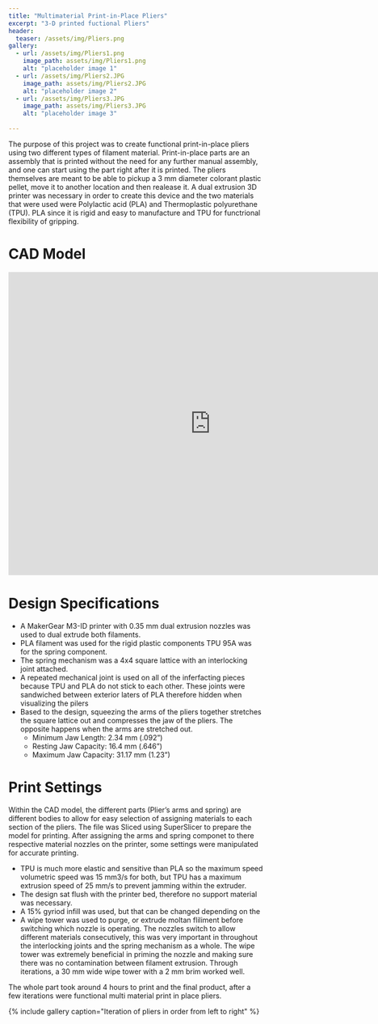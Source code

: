 ```yaml
---
title: "Multimaterial Print-in-Place Pliers"
excerpt: "3-D printed fuctional Pliers"
header:
  teaser: /assets/img/Pliers.png
gallery:
  - url: /assets/img/Pliers1.png
    image_path: assets/img/Pliers1.png
    alt: "placeholder image 1"
  - url: /assets/img/Pliers2.JPG
    image_path: assets/img/Pliers2.JPG
    alt: "placeholder image 2"
  - url: /assets/img/Pliers3.JPG
    image_path: assets/img/Pliers3.JPG
    alt: "placeholder image 3"
  
---
```


The purpose of this project was to create functional print-in-place pliers using two different types of filament material. Print-in-place parts are an assembly that is printed without the need for any further manual assembly, and one can start using the part right after it is printed. The pliers themselves are meant to be able to pickup a 3 mm diameter colorant plastic pellet, move it to another location and then realease it. A dual extrusion 3D printer was necessary in order to create this device and the two materials that were used were Polylactic acid (PLA) and Thermoplastic polyurethane (TPU). PLA since it is rigid and easy to manufacture and TPU for functrional flexibility of gripping.


# CAD Model

<iframe src="https://a360.co/3IVqUpF" width="800" height="600" allowfullscreen="true" webkitallowfullscreen="true" mozallowfullscreen="true"  frameborder="0"></iframe>


# Design Specifications

* A MakerGear M3-ID printer with 0.35 mm dual extrusion nozzles was used to dual extrude both filaments.
* PLA filament was used for the rigid plastic components TPU 95A was for the spring component.
* The spring mechanism was a 4x4 square lattice with an interlocking joint attached.
* A repeated mechanical joint is used on all of the inferfacting pieces because TPU and PLA do not stick to each other. These joints were sandwiched between exterior laters of PLA therefore hidden when visualizing the pilers
* Based to the design, squeezing the arms of the pliers together stretches the square lattice out and compresses the jaw of the pliers. The opposite happens when the arms are stretched out. 
  * Minimum Jaw Length: 2.34 mm (.092”)
  * Resting Jaw Capacity: 16.4 mm (.646”)
  * Maximum Jaw Capacity: 31.17 mm (1.23”)


# Print Settings

Within the CAD model, the different parts (Plier’s arms and spring) are different bodies to allow for easy selection of assigning materials to each section of the pliers. The file was Sliced using SuperSlicer to prepare the model for printing. After assigning the arms and spring componet to there respective material nozzles on the printer, some settings were manipulated for accurate printing.

* TPU is much more elastic and sensitive than PLA so the maximum speed volumetric speed was 15 mm3/s for both, but TPU has a maximum extrusion speed of 25 mm/s to prevent jamming within the extruder. 
* The design sat flush with the printer bed, therefore no support material was necessary.
* A 15% gyriod infill was used, but that can be changed depending on the 
* A wipe tower was used to purge, or extrude moltan fliliment before switching which nozzle is operating. The nozzles switch to allow different materials consecutively, this was very important in throughout the interlocking joints and the spring mechanism as a whole. The wipe tower was extremely beneficial in priming the nozzle and making sure there was no contamination between filament extrusion. Through iterations, a 30 mm wide wipe tower with a 2 mm brim worked well.  

The whole part took around 4 hours to print and the final product, after a few iterations were functional multi material print in place pliers. 


{% include gallery caption="Iteration of pliers in order from left to right" %}
